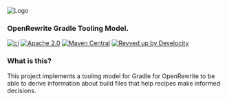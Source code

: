 ![Logo](https://github.com/openrewrite/rewrite/raw/main/doc/logo-oss.png)
### OpenRewrite Gradle Tooling Model.

[![ci](https://github.com/openrewrite/rewrite-gradle-tooling-model/actions/workflows/ci.yml/badge.svg)](https://github.com/openrewrite/rewrite-gradle-tooling-model/actions/workflows/ci.yml)
[![Apache 2.0](https://img.shields.io/github/license/openrewrite/rewrite-gradle-tooling-model.svg)](https://www.apache.org/licenses/LICENSE-2.0)
[![Maven Central](https://img.shields.io/maven-central/v/org.openrewrite.gradle.tooling/plugin.svg)](https://mvnrepository.com/artifact/org.openrewrite.gradle.tooling/plugin)
[![Revved up by Develocity](https://img.shields.io/badge/Revved%20up%20by-Develocity-06A0CE?logo=Gradle&labelColor=02303A)](https://ge.openrewrite.org/scans)

### What is this?

This project implements a tooling model for Gradle for OpenRewrite to be able to derive information about build files that help recipes make informed decisions.
